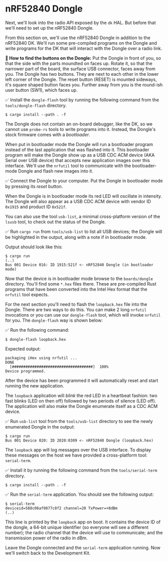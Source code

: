 # nRF52840 Dongle

Next, we'll look into the radio API exposed by the `dk` HAL. But before that we'll need to set up the nRF52840 Dongle.

From this section on, we'll use the nRF52840 Dongle in addition to the nRF52840 DK. We'll run some pre-compiled programs on the Dongle and write programs for the DK that will interact with the Dongle over a radio link.

 **💬 How to find the buttons on the Dongle:**
 Put the Dongle in front of you, so that the side with the parts moundted on faces up. Rotate it, so that the narrower part of the board, the surface USB connector, faces away from you. 
 The Dongle has two buttons. They are next to each other in the lower left corner of the Dongle. The reset button (RESET) is mounted sideways, it's square shaped button faces you. Further away from you is the round-ish user button (SW1), which faces up.

✅ Install the `dongle-flash` tool by running the following command from the `tools/dongle-flash` directory.

``` console
$ cargo install --path . -f
```

The Dongle does not contain an on-board debugger, like the DK, so we cannot use `probe-rs` tools to write programs into it. Instead, the Dongle's stock firmware comes with a *bootloader*.

When put in bootloader mode the Dongle will run a bootloader program instead of the last application that was flashed into it. This bootloader program will make the Dongle show up as a USB CDC ACM device (AKA Serial over USB device) that accepts new application images over this interface. We'll use the `nrfutil` tool to communicate with the bootloader-mode Dongle and flash new images into it.

✅ Connect the Dongle to your computer. Put the Dongle in bootloader mode by  pressing its *reset* button. 
 
When the Dongle is in bootloader mode its red LED will oscillate in intensity. The Dongle will also appear as a USB CDC ACM device with vendor ID `0x1915` and product ID `0x521f`.

You can also use the tool `usb-list`, a minimal cross-platform version of the `lsusb` tool, to check out the status of the Dongle. 

✅ Run `cargo run` from `tools/usb-list` to list all USB devices; the Dongle will be highlighted in the output, along with a note if in bootloader mode.

Output should look like this:
``` console
$ cargo run
(..)
Bus 001 Device 016: ID 1915:521f <- nRF52840 Dongle (in bootloader mode)
```

Now that the device is in bootloader mode browse to the `boards/dongle` directory. You'll find some `*.hex` files there. These are pre-compiled Rust programs that have been converted into the Intel Hex format that the `nrfutil` tool expects.

For the next section you'll need to flash the `loopback.hex` file into the Dongle. There are two ways to do this. You can make 2 long `nrfutil` invocations or you can use our `dongle-flash` tool, which will invoke `nrfutil` for you. The `dongle-flash` way is shown below:

✅ Run the following command:

``` console
$ dongle-flash loopback.hex
```

Expected output:
``` console
packaging iHex using nrfutil ...
DONE
  [####################################]  100%
Device programmed.
```

After the device has been programmed it will automatically reset and start running the new application.

The `loopback` application will *blink* the red LED in a heartbeat fashion: two fast blinks (LED on then off) followed by two periods of silence (LED off). The application will also make the Dongle enumerate itself as a CDC ACM device. 

✅ Run `usb-list` tool from the `tools/usb-list` directory to see the newly enumerated Dongle in the output:

``` console
$ cargo run
Bus 001 Device 020: ID 2020:0309 <- nRF52840 Dongle (loopback.hex)
```

The `loopback` app will log messages over the USB interface. To display these messages on the host we have provided a cross-platform tool: `serial-term`. 

✅ Install it by running the following command from the `tools/serial-term` directory.

``` console
$ cargo install --path . -f
```

✅ Run the `serial-term` application. You should see the following output:

``` console
$ serial-term
deviceid=588c06af0877c8f2 channel=20 TxPower=+8dBm
(..)
```

This line is printed by the `loopback` app on boot. It contains the device ID of the dongle, a 64-bit unique identifier (so everyone will see a different number); the radio channel that the device will use to communicate; and the transmission power of the radio in dBm.

Leave the Dongle connected and the `serial-term` application running. Now we'll switch back to the Development Kit.
